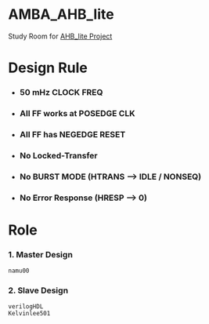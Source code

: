 # AMBA_AHB_lite
Study Room for [AHB_lite Project](https://open.kakao.com/o/givnsFvf)

# Design Rule
 + ### 50 mHz CLOCK FREQ
 + ### All FF works at POSEDGE CLK
 + ### All FF has NEGEDGE RESET
 + ### No Locked-Transfer
 + ### No BURST MODE (HTRANS --> IDLE / NONSEQ)
 + ### No Error Response (HRESP --> 0)

# Role

### 1. Master Design
    namu00
### 2. Slave Design
    verilogHDL
    Kelvinlee501
